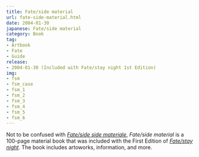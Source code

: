 ```yaml
---
title: Fate/side material
url: fate-side-material.html
date: 2004-01-30
japanese: Fate/side material
category: Book
tag:
- Artbook
- Fate
- Guide
release:
- 2004-01-30 (Included with Fate/stay night 1st Edition)
img:
- fsm
- fsm_case
- fsm_1
- fsm_2
- fsm_3
- fsm_4
- fsm_5
- fsm_6
---
```


Not to be confused with [*Fate/side side materiale*](fate-side-side-materiale.html), *Fate/side material* is a 100-page material book that was included with the First Edition of [*Fate/stay night*](fate-stay-night.html). The book includes artoworks, information, and more.
